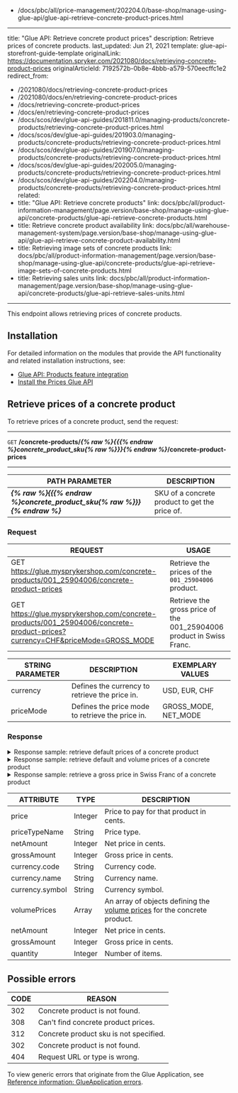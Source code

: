   - /docs/pbc/all/price-management/202204.0/base-shop/manage-using-glue-api/glue-api-retrieve-concrete-product-prices.html
---
title: "Glue API: Retrieve concrete product prices"
description: Retrieve prices of concrete products.
last_updated: Jun 21, 2021
template: glue-api-storefront-guide-template
originalLink: https://documentation.spryker.com/2021080/docs/retrieving-concrete-product-prices
originalArticleId: 7192572b-0b8e-4bbb-a579-570eecffc1e2
redirect_from:
  - /2021080/docs/retrieving-concrete-product-prices
  - /2021080/docs/en/retrieving-concrete-product-prices
  - /docs/retrieving-concrete-product-prices
  - /docs/en/retrieving-concrete-product-prices
  - /docs/scos/dev/glue-api-guides/201811.0/managing-products/concrete-products/retrieving-concrete-product-prices.html
  - /docs/scos/dev/glue-api-guides/201903.0/managing-products/concrete-products/retrieving-concrete-product-prices.html
  - /docs/scos/dev/glue-api-guides/201907.0/managing-products/concrete-products/retrieving-concrete-product-prices.html
  - /docs/scos/dev/glue-api-guides/202005.0/managing-products/concrete-products/retrieving-concrete-product-prices.html
  - /docs/scos/dev/glue-api-guides/202204.0/managing-products/concrete-products/retrieving-concrete-product-prices.html
related:
  - title: "Glue API: Retrieve concrete products"
    link: docs/pbc/all/product-information-management/page.version/base-shop/manage-using-glue-api/concrete-products/glue-api-retrieve-concrete-products.html
  - title: Retrieve concrete product availability
    link: docs/pbc/all/warehouse-management-system/page.version/base-shop/manage-using-glue-api/glue-api-retrieve-concrete-product-availability.html
  - title: Retrieving image sets of concrete products
    link: docs/pbc/all/product-information-management/page.version/base-shop/manage-using-glue-api/concrete-products/glue-api-retrieve-image-sets-of-concrete-products.html
  - title: Retrieving sales units
    link: docs/pbc/all/product-information-management/page.version/base-shop/manage-using-glue-api/concrete-products/glue-api-retrieve-sales-units.html
---

This endpoint allows retrieving prices of concrete products.

## Installation

For detailed information on the modules that provide the API functionality and related installation instructions, see:

* [Glue API: Products feature integration](/docs/pbc/all/product-information-management/{{site.version}}/base-shop/install-and-upgrade/install-glue-api/install-the-product-glue-api.html)
* [Install the Prices Glue API](/docs/pbc/all/price-management/{{site.version}}/base-shop/install-and-upgrade/install-the-product-price-glue-api.html)

## Retrieve prices of a concrete product

To retrieve prices of a concrete product, send the request:

---
`GET` **/concrete-products/*{% raw %}{{{% endraw %}concrete_product_sku{% raw %}}}{% endraw %}*/concrete-product-prices**

---

| PATH PARAMETER | DESCRIPTION |
|-|-|
|***{% raw %}{{{% endraw %}concrete_product_sku{% raw %}}}{% endraw %}*** | SKU of a concrete product to get the price of. |

### Request

| REQUEST | USAGE |
|-|-|
| GET https://glue.mysprykershop.com/concrete-products/001_25904006/concrete-product-prices | Retrieve the prices of the `001_25904006` product. |
| GET https://glue.mysprykershop.com/concrete-products/001_25904006/concrete-product-prices?currency=CHF&priceMode=GROSS_MODE | Retrieve the gross price of the 001_25904006 product in Swiss Franc. |

| STRING PARAMETER | DESCRIPTION | EXEMPLARY VALUES |
|-|-|-|
| currency | Defines the currency to retrieve the price in. | USD, EUR, CHF |
| priceMode | Defines the price mode to retrieve the price in. | GROSS_MODE, NET_MODE |

### Response

<details><summary markdown='span'>Response sample: retrieve default prices of a concrete product</summary>

```json
{
    "data": [
        {
            "type": "concrete-product-prices",
            "id": "001_25904006",
            "attributes": {
                "price": 9999,
                "prices": [
                    {
                        "priceTypeName": "DEFAULT",
                        "netAmount": null,
                        "grossAmount": 9999,
                        "currency": {
                            "code": "EUR",
                            "name": "Euro",
                            "symbol": "€"
                        }
                    },
                    {
                        "priceTypeName": "ORIGINAL",
                        "netAmount": null,
                        "grossAmount": 12564,
                        "currency": {
                            "code": "EUR",
                            "name": "Euro",
                            "symbol": "€"
                        }
                    }
                ]
            },
            "links": {
                "self": "https://glue.mysprykershop.com/concrete-products/001_25904006/concrete-product-prices"
            }
        }
    ],
    "links": {
        "self": "https://glue.mysprykershop.com/concrete-products/001_25904006/concrete-product-prices"
    }
}
```
</details>

<details><summary markdown='span'>Response sample: retrieve default and volume prices of a concrete product</summary>

```json
{
    "data": [
        {
            "type": "concrete-product-prices",
            "id": "093_24495843",
            "attributes": {
                "price": 24899,
                "prices": [
                    {
                        "priceTypeName": "DEFAULT",
                        "netAmount": null,
                        "grossAmount": 24899,
                        "currency": {
                            "code": "EUR",
                            "name": "Euro",
                            "symbol": "€"
                        },
                        "volumePrices": [
                            {
                                "netAmount": 150,
                                "grossAmount": 165,
                                "quantity": 5
                            },
                            {
                                "netAmount": 145,
                                "grossAmount": 158,
                                "quantity": 10
                            },
                            {
                                "netAmount": 140,
                                "grossAmount": 152,
                                "quantity": 20
                            }
                        ]
                    }
                ]
            },
            "links": {
                "self": "https://glue.mysprykershop.com/concrete-products/093_24495843/concrete-product-prices"
            }
        }
    ],
    "links": {
        "self": "https://glue.mysprykershop.com/concrete-products/093_24495843/concrete-product-prices"
    }
}
```
</details>

<details><summary markdown='span'>Response sample: retrieve a gross price in Swiss Franc of a concrete product</summary>

```json
{
    "data": [
        {
            "type": "concrete-product-prices",
            "id": "001_25904006",
            "attributes": {
                "price": 11499,
                "prices": [
                    {
                        "priceTypeName": "DEFAULT",
                        "netAmount": null,
                        "grossAmount": 11499,
                        "currency": {
                            "code": "CHF",
                            "name": "Swiss Franc",
                            "symbol": "CHF"
                        }
                    },
                    {
                        "priceTypeName": "ORIGINAL",
                        "netAmount": null,
                        "grossAmount": 14449,
                        "currency": {
                            "code": "CHF",
                            "name": "Swiss Franc",
                            "symbol": "CHF"
                        }
                    }
                ]
            },
            "links": {
                "self": "https://glue.mysprykershop.com/concrete-products/001_25904006/concrete-product-prices"
            }
        }
    ],
    "links": {
        "self": "https://glue.mysprykershop.com/concrete-products/001_25904006/items?currency=CHF&priceMode=GROSS_MODE"
    }
}
```
</details>

| ATTRIBUTE | TYPE | DESCRIPTION |
|-|-|-|
| price | Integer | Price to pay for that product in cents. |
| priceTypeName | String | Price type. |
| netAmount | Integer | Net price in cents. |
| grossAmount | Integer | Gross price in cents. |
| currency.code | String | Currency code. |
| currency.name | String | Currency name. |
| currency.symbol | String | Currency symbol. |
| volumePrices | Array | An array of objects defining the [volume prices](/docs/pbc/all/price-management/{{site.version}}/base-shop/prices-feature-overview/volume-prices-overview.html) for the concrete product. |
| netAmount | Integer | Net price in cents. |
| grossAmount | Integer | Gross price in cents. |
| quantity | Integer | Number of items. |

## Possible errors

| CODE | REASON |
|-|-|
| 302 | Concrete product is not found. |
| 308 | Can't find concrete product prices. |
| 312 | Concrete product sku is not specified. |
| 302 | Concrete product is not found. |
| 404 | Request URL or type is wrong. |

To view generic errors that originate from the Glue Application, see [Reference information: GlueApplication errors](/docs/scos/dev/glue-api-guides/{{page.version}}/reference-information-glueapplication-errors.html).
